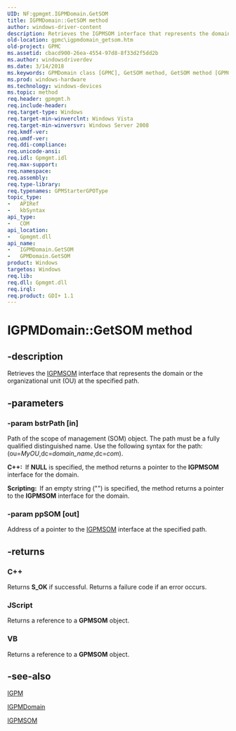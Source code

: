 ```yaml
---
UID: NF:gpmgmt.IGPMDomain.GetSOM
title: IGPMDomain::GetSOM method
author: windows-driver-content
description: Retrieves the IGPMSOM interface that represents the domain or the organizational unit (OU) at the specified path.
old-location: gpmc\igpmdomain_getsom.htm
old-project: GPMC
ms.assetid: cbacd900-26ea-4554-97d8-8f33d2f5dd2b
ms.author: windowsdriverdev
ms.date: 3/14/2018
ms.keywords: GPMDomain class [GPMC], GetSOM method, GetSOM method [GPMC], GetSOM method [GPMC], GPMDomain class, GetSOM method [GPMC], IGPMDomain interface, GetSOM,IGPMDomain.GetSOM, IGPMDomain, IGPMDomain interface [GPMC], GetSOM method, IGPMDomain::GetSOM, _win32_igpmdomain_getsom, gpmc.igpmdomain_getsom, gpmgmt/IGPMDomain::GetSOM
ms.prod: windows-hardware
ms.technology: windows-devices
ms.topic: method
req.header: gpmgmt.h
req.include-header: 
req.target-type: Windows
req.target-min-winverclnt: Windows Vista
req.target-min-winversvr: Windows Server 2008
req.kmdf-ver: 
req.umdf-ver: 
req.ddi-compliance: 
req.unicode-ansi: 
req.idl: Gpmgmt.idl
req.max-support: 
req.namespace: 
req.assembly: 
req.type-library: 
req.typenames: GPMStarterGPOType
topic_type:
-	APIRef
-	kbSyntax
api_type:
-	COM
api_location:
-	Gpmgmt.dll
api_name:
-	IGPMDomain.GetSOM
-	GPMDomain.GetSOM
product: Windows
targetos: Windows
req.lib: 
req.dll: Gpmgmt.dll
req.irql: 
req.product: GDI+ 1.1
---
```


# IGPMDomain::GetSOM method


## -description


Retrieves the <a href="https://msdn.microsoft.com/e3252dba-403d-486d-b666-9bb04ec0aa90">IGPMSOM</a> interface that represents the domain or the organizational unit  (OU) at the specified path.


## -parameters




### -param bstrPath [in]

Path of the scope of management (SOM) object.  The path must be a fully qualified distinguished name. Use the following syntax for the path: (ou=<i>MyOU</i>,dc=<i>domain_name</i>,dc=<i>com</i>).

<b>C++:  </b>If <b>NULL</b> is specified, the method returns a pointer to the 
<b>IGPMSOM</b> interface for the domain.

<b>Scripting:  </b>If an empty string ("") is specified, the method returns a pointer to the 
<b>IGPMSOM</b> interface for the domain.


### -param ppSOM [out]

Address of a pointer to the 
<a href="https://msdn.microsoft.com/e3252dba-403d-486d-b666-9bb04ec0aa90">IGPMSOM</a> interface at the specified path.


## -returns



<h3>C++</h3>
Returns <b>S_OK</b> if successful. Returns a failure code if an error occurs.

<h3>JScript</h3>
Returns a reference to a <b>GPMSOM</b> object.

<h3>VB</h3>
Returns a reference to a <b>GPMSOM</b> object.




## -see-also




<a href="https://msdn.microsoft.com/2780760e-7114-46b0-a264-00ed58a556cb">IGPM</a>



<a href="https://msdn.microsoft.com/c3639f07-7c8c-4440-ade4-b58abd2586d6">IGPMDomain</a>



<a href="https://msdn.microsoft.com/e3252dba-403d-486d-b666-9bb04ec0aa90">IGPMSOM</a>
 

 

